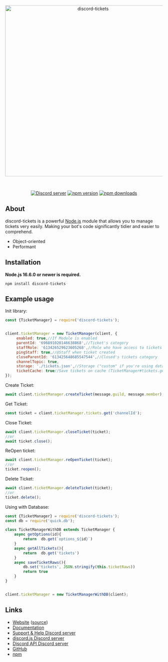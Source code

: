 <div align="center">
  <br />
  <p>
    <a href="https://discord-tickets.js.org"><img src="https://cdn.sayrix.fr/1u3/logo.svg" width="546" alt="discord-tickets" /></a>
  </p>
  <br />
  <p>
    <a href="https://discord.gg/djs"><img src="https://img.shields.io/discord/848500695506223104?color=5865F2&logo=discord&logoColor=white" alt="Discord server" /></a>
    <a href="https://www.npmjs.com/package/discord.js"><img src="https://img.shields.io/npm/v/discord-tickets.svg?maxAge=3600" alt="npm version" /></a>
    <a href="https://www.npmjs.com/package/discord.js"><img src="https://img.shields.io/npm/dt/discord-tickets.svg?maxAge=3600" alt="npm downloads" /></a>
  </p>
</div>


## About

discord-tickets is a powerful [Node.js](https://nodejs.org) module that allows you to manage tickets very easily. Making your bot's code significantly tidier and easier to comprehend.

- Object-oriented
- Performant


## Installation

**Node.js 16.6.0 or newer is required.**  

```sh-session
npm install discord-tickets
```


## Example usage

Init library:

```js
const {TicketManager} = require('discord-tickets');


client.ticketManager = new TicketManager(client, {
     enabled: true,//If Module is enabled
     parentId: '696891020146638868',//Ticket's category
     staffRole: '613426529623605268',//Role who have access to tickets
     pingStaff: true,//@Staff when ticket created
     closeParentId: '613425648685547544',//Closed's tickets category
     channelTopic: true,
     storage: './tickets.json',//Storage ("custom" if you're using database)
     ticketCache: true//Save tickets on cache (TicketManager#tickets.get("channelId"))
});
```

Create Ticket:
```js
await client.ticketManager.createTicket(message.guild, message.member);
```

Get Ticket:
```js
const ticket = client.ticketManager.tickets.get('channelId');
```

Close Ticket:
```js
await client.ticketManager.closeTicket(ticket);
//or
await ticket.close();
```

ReOpen ticket:
```js
await client.ticketManager.reOpenTicket(ticket);
//or
ticket.reopen();
```

Delete Ticket: 
```js
await client.ticketManager.deleteTicket(ticket);
//or
ticket.delete();
```

Using with Database:

```js
const {TicketManager} = require('discord-tickets');
const db = require('quick.db');

class TicketManagerWithDB extends TicketManager {
    async getOptions(id){
        return  db.get(`options_${id}`)
    }
    async getAllTickets(){
        return  db.get('tickets')
    }
    async saveTicketRaws(){
        db.set('tickets', JSON.stringify(this.ticketRaws))
        return true
    }
}


client.ticketManager = new TicketManagerWithDB(client);
```


## Links

- [Website](https://discord-tickets.js.org/) ([source](https://github.com/Derpinou/discord-tickets-docs))
- [Documentation](https://discord-tickets.js.org/#/docs)
- [Support & Help Discord server](https://discord.gg/ncheNRHFR7)
- [discord.js Discord server](https://discord.gg/djs)
- [Discord API Discord server](https://discord.gg/discord-api)
- [GitHub](https://github.com/Derpinou/discord-tickets)
- [npm](https://www.npmjs.com/package/discord-tickets)


